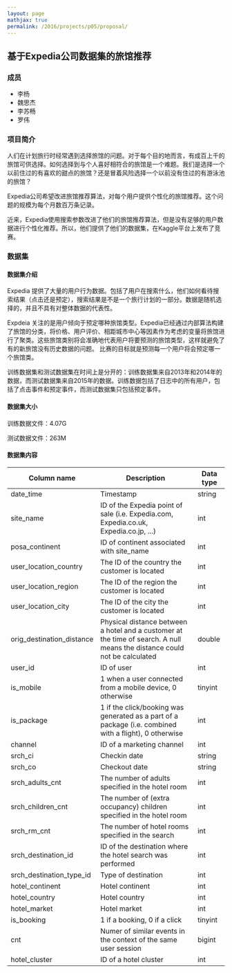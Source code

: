 ```yaml
---
layout: page
mathjax: true
permalink: /2016/projects/p05/proposal/
---
```


## 基于Expedia公司数据集的旅馆推荐

### 成员

- 李杨
- 魏思杰
- 李苏畅
- 罗伟

### 项目简介

人们在计划旅行时经常遇到选择旅馆的问题。对于每个目的地而言，有成百上千的旅馆可供选择。如何选择到与个人喜好相符合的旅馆是一个难题。我们是选择一个以前住过的有喜欢的甜点的旅馆？还是冒着风险选择一个以前没有住过的有游泳池的旅馆？

Expedia公司希望改进旅馆推荐算法，对每个用户提供个性化的旅馆推荐。这个问题的规模为每个月数百万条记录。

近来，Expedia使用搜索参数改进了他们的旅馆推荐算法，但是没有足够的用户数据进行个性化推荐。所以，他们提供了他们的数据集，在Kaggle平台上发布了竞赛。

### 数据集

#### 数据集介绍

Expedia 提供了大量的用户行为数据。包括了用户在搜索什么，他们如何看待搜索结果（点击还是预定），搜索结果是不是一个旅行计划的一部分。数据是随机选择的，并且不具有对整体数据的代表性。

Expdeia 关注的是用户倾向于预定哪种旅馆类型。Expedia已经通过内部算法构建了旅馆的分类，将价格、用户评价、相距城市中心等因素作为考虑的变量将旅馆进行了聚类。这些旅馆类别将会准确地代表用户将要预测的旅馆类型，这样就避免了有的新旅馆没有历史数据的问题。
比赛的目标就是预测每一个用户将会预定哪一个旅馆类。

训练数据集和测试数据集在时间上是分开的：训练数据集来自2013年和2014年的数据，而测试数据集来自2015年的数据。训练数据包括了日志中的所有用户，包括了点击事件和预定事件，而测试数据集只包括预定事件。

#### 数据集大小

训练数据文件：4.07G

测试数据文件：263M

#### 数据集内容

| Column name | Description | Data type |
| --------------- | ---------- | ----------- |
| date_time | Timestamp | string |
| site_name | ID of the Expedia point of sale (i.e. Expedia.com, Expedia.co.uk, Expedia.co.jp, ...) | int |
| posa_continent | ID of continent associated with site_name | int |
| user_location_country | The ID of the country the customer is located | int |
| user_location_region | The ID of the region the customer is located | int |
| user_location_city | The ID of the city the customer is located | int |
| orig_destination_distance | Physical distance between a hotel and a customer at the time of search. A null means the distance could not be calculated | double |
| user_id | ID of user | int |
| is_mobile | 1 when a user connected from a mobile device, 0 otherwise | tinyint |
| is_package | 1 if the click/booking was generated as a part of a package (i.e. combined with a flight), 0 otherwise | int |
| channel | ID of a marketing channel | int |
| srch_ci | Checkin date | string |
| srch_co | Checkout date | string |
| srch_adults_cnt | The number of adults specified in the hotel room | int |
| srch_children_cnt | The number of (extra occupancy) children specified in the hotel room | int |
| srch_rm_cnt | The number of hotel rooms specified in the search | int |
| srch_destination_id | ID of the destination where the hotel search was performed | int |
| srch_destination_type_id | Type of destination | int |
| hotel_continent | Hotel continent | int |
| hotel_country | Hotel country | int |
| hotel_market | Hotel market | int |
| is_booking | 1 if a booking, 0 if a click | tinyint |
| cnt | Numer of similar events in the context of the same user session | bigint |
| hotel_cluster | ID of a hotel cluster | int
